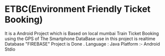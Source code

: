 # ETBC(Environment Friendly Ticket Booking)
It is a Android Project which is Based on local mumbai Train Ticket Booking using the GPS of The Smartphone
DataBase use in this project is realtime Database "FIREBASE"
Project is Done .
Language : Java 
Platform  :- Android Stdio



